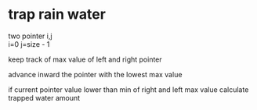 
# trap rain water

two pointer i,j\
i=0 j=size - 1

keep track of max value of left and right pointer

advance inward the pointer with the lowest max value

if current pointer value lower than min of right and left max value
calculate trapped water amount